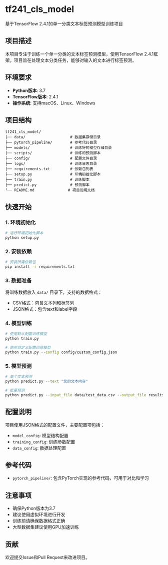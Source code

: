 # tf241_cls_model

基于TensorFlow 2.4.1的单一分类文本标签预测模型训练项目

## 项目描述
本项目专注于训练一个单一分类的文本标签预测模型，使用TensorFlow 2.4.1框架。项目旨在处理文本分类任务，能够对输入的文本进行标签预测。

## 环境要求
- **Python版本**: 3.7
- **TensorFlow版本**: 2.4.1
- **操作系统**: 支持macOS、Linux、Windows

## 项目结构
```
tf241_cls_model/
├── data/                    # 数据集存储目录
├── pytorch_pipeline/        # 参考代码目录
├── models/                  # 训练好的模型存储目录
├── scripts/                 # 训练和预测脚本
├── config/                  # 配置文件目录
├── logs/                    # 训练日志目录
├── requirements.txt         # 依赖包列表
├── setup.py                 # 环境初始化脚本
├── train.py                 # 训练脚本
├── predict.py               # 预测脚本
└── README.md               # 项目说明文档
```

## 快速开始

### 1. 环境初始化
```bash
# 运行环境初始化脚本
python setup.py
```

### 2. 安装依赖
```bash
# 安装所需依赖包
pip install -r requirements.txt
```

### 3. 数据准备
将训练数据放入 `data/` 目录下，支持的数据格式：
- CSV格式：包含文本列和标签列
- JSON格式：包含text和label字段

### 4. 模型训练
```bash
# 使用默认配置训练模型
python train.py

# 使用自定义配置训练模型
python train.py --config config/custom_config.json
```

### 5. 模型预测
```bash
# 单个文本预测
python predict.py --text "您的文本内容"

# 批量预测
python predict.py --input_file data/test_data.csv --output_file results/predictions.csv
```

## 配置说明
项目使用JSON格式的配置文件，主要配置项包括：
- `model_config`: 模型结构配置
- `training_config`: 训练参数配置
- `data_config`: 数据处理配置

## 参考代码
- `pytorch_pipeline/`: 包含PyTorch实现的参考代码，可用于对比和学习

## 注意事项
- 确保Python版本为3.7
- 建议使用虚拟环境进行开发
- 训练前请确保数据格式正确
- 大型数据集建议使用GPU加速训练

## 贡献
欢迎提交Issue和Pull Request来改进项目。
